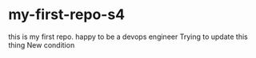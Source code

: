 # my-first-repo-s4
this is my first repo. happy to be a devops engineer
Trying to update this thing
New condition

